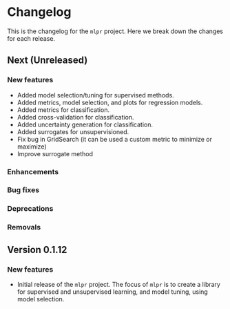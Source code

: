 # Changelog

This is the changelog for the `mlpr` project. Here we break down the changes for each release.

## Next (Unreleased)

### New features
- Added model selection/tuning for supervised methods.
- Added metrics, model selection, and plots for regression models.
- Added metrics for classification.
- Added cross-validation for classification.
- Added uncertainty generation for classification.
- Added surrogates for unsupervisioned.
- Fix bug in GridSearch (it can be used a custom metric to minimize or maximize)
- Improve surrogate method

### Enhancements

### Bug fixes

### Deprecations

### Removals

## Version 0.1.12

### New features

- Initial release of the `mlpr` project. The focus of `mlpr` is to create a library for supervised and unsupervised learning, and model tuning, using model selection.